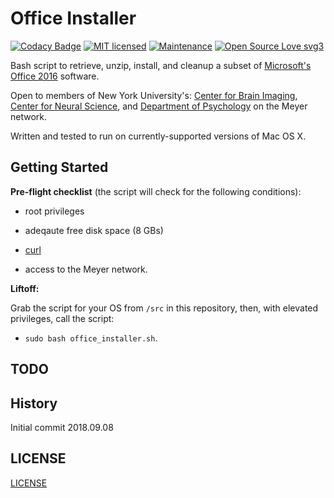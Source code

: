 # Office Installer 

[![Codacy Badge](https://api.codacy.com/project/badge/Grade/df70db0382cd4d47a0fee95e385ad305)](https://www.codacy.com/app/marshki/office_installer?utm_source=github.com&amp;utm_medium=referral&amp;utm_content=marshki/office_installer&amp;utm_campaign=Badge_Grade)
[![MIT licensed](https://img.shields.io/badge/license-MIT-blue.svg)](https://raw.githubusercontent.com/hyperium/hyper/master/LICENSE)
[![Maintenance](https://img.shields.io/badge/Maintained%3F-yes-green.svg)](https://GitHub.com/Naereen/StrapDown.js/graphs/commit-activity)
[![Open Source Love svg3](https://badges.frapsoft.com/os/v3/open-source.svg?v=103)](https://github.com/ellerbrock/open-source-badges/)

Bash script to retrieve, unzip, install, and cleanup a subset of [Microsoft's Office 2016](https://products.office.com/en-us/mac/microsoft-office-for-mac) software.

Open to members of New York University's: [Center for Brain Imaging](http://cbi.nyu.edu), [Center for Neural Science](http://www.cns.nyu.edu), 
and [Department of Psychology](http://www.psych.nyu.edu/psychology.html) on the Meyer network.

Written and tested to run on currently-supported versions of Mac OS X.

## Getting Started 

__Pre-flight checklist__ (the script will check for the following conditions):
 
  * root privileges  

  * adeqaute free disk space (8 GBs)

  * [curl](https://curl.haxx.se/docs/manpage.html)

  * access to the Meyer network.  

__Liftoff:__

Grab the script for your OS from `/src` in this repository, then, with elevated privileges, call the script:  

* `sudo bash office_installer.sh`.  

## TODO 

## History 

Initial commit 2018.09.08 

## LICENSE 

[LICENSE](https://github.com/marshki/office_installer/blob/master/LICENSE)

